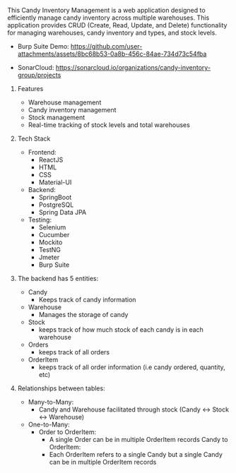 This Candy Inventory Management is a web application designed to efficiently manage candy inventory across multiple warehouses. This application provides CRUD (Create, Read, Update, and Delete) functionality for managing warehouses, candy inventory and types, and stock levels.


- Burp Suite Demo:
https://github.com/user-attachments/assets/8bc68b53-0a8b-456c-84ae-734d73c54fba

- SonarCloud: https://sonarcloud.io/organizations/candy-inventory-group/projects

  
1. Features
    - Warehouse management
    - Candy inventory management
    - Stock management
    - Real-time tracking of stock levels and total warehouses

2. Tech Stack
    - Frontend:
        - ReactJS
        - HTML
        - CSS
        - Material-UI
    - Backend:
        - SpringBoot
        - PostgreSQL
        - Spring Data JPA
    - Testing:
        - Selenium
        - Cucumber
        - Mockito
        - TestNG
        - Jmeter
        - Burp Suite


3. The backend has 5 entities:
    - Candy
        - Keeps track of candy information
    - Warehouse
        - Manages the storage of candy
    - Stock
        - keeps track of how much stock of each candy is in each warehouse
    - Orders
        - keeps track of all orders
    - OrderItem
        - keeps track of all order information (i.e candy ordered, quantity, etc)

4. Relationships between tables:
    - Many-to-Many:
        - Candy and Warehouse facilitated through stock (Candy <-> Stock <-> Warehouse)
    - One-to-Many:
        - Order to OrderItem:
            - A single Order can be in multiple OrderItem records
        Candy to OrderItem:
            - Each OrderItem refers to a single Candy but a single Candy can be in multiple OrderItem records
